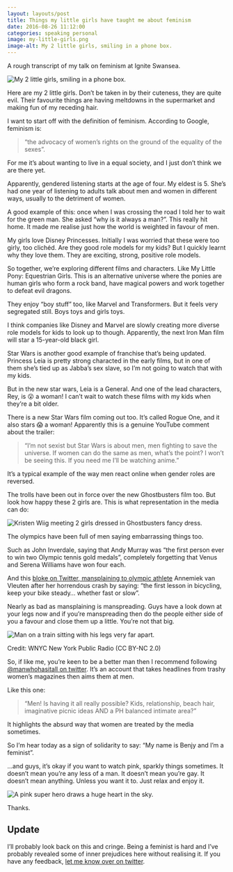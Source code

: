 ```yaml
---
layout: layouts/post   
title: Things my little girls have taught me about feminism
date: 2016-08-26 11:12:00  
categories: speaking personal
image: my-little-girls.png
image-alt: My 2 little girls, smiling in a phone box.
---
```


A rough transcript of my talk on feminism at Ignite Swansea.  

![My 2 little girls, smiling in a phone box.](/images/my-little-girls.png)

Here are my 2 little girls. Don’t be taken in by their cuteness, they are quite evil. Their favourite things are having meltdowns in the supermarket and making fun of my receding hair.

I want to start off with the definition of feminism. According to Google, feminism is:

> “the advocacy of women’s rights on the ground of the equality of the sexes”.

For me it’s about wanting to live in a equal society, and I just don’t think we are there yet.

Apparently, gendered listening starts at the age of four. My eldest is 5. She’s had one year of listening to adults talk about men and women in different ways, usually to the detriment of women.

A good example of this: once when I was crossing the road I told her to wait for the green man. She asked “why is it always a man?”. This really hit home. It made me realise just how the world is weighted in favour of men.

My girls love Disney Princesses. Initially I was worried that these were too girly, too clichéd. Are they good role models for my kids? But I quickly learnt why they love them. They are exciting, strong, positive role models.

So together, we’re exploring different films and characters. Like My Little Pony: Equestrian Girls. This is an alternative universe where the ponies are human girls who form a rock band, have magical powers and work together to defeat evil dragons.

They enjoy “boy stuff” too, like Marvel and Transformers. But it feels very segregated still. Boys toys and girls toys.

I think companies like Disney and Marvel are slowly creating more diverse role models for kids to look up to though. Apparently, the next Iron Man film will star a 15-year-old black girl.

Star Wars is another good example of franchise that’s being updated. Princess Leia is pretty strong characted in the early films, but in one of them she’s tied up as Jabba’s sex slave, so I’m not going to watch that with my kids.

But in the new star wars, Leia is a General. And one of the lead characters, Rey, is 😮 a woman! I can’t wait to watch these films with my kids when they’re a bit older.

There is a new Star Wars film coming out too. It’s called Rogue One, and it also stars 😱 a woman! Apparently this is a genuine YouTube comment about the trailer:

> “I’m not sexist but Star Wars is about men, men fighting to save the universe. If women can do the same as men, what’s the point? I won’t be seeing this. If you need me I’ll be watching anime.”

It’s a typical example of the way men react online when gender roles are reversed.

The trolls have been out in force over the new Ghostbusters film too. But look how happy these 2 girls are. This is what representation in the media can do:

![Kristen Wiig meeting 2 girls dressed in Ghostbusters fancy dress.](/images/ghostbusters-representation.jpg)

The olympics have been full of men saying embarrassing things too.

Such as John Inverdale, saying that Andy Murray was “the first person ever to win two Olympic tennis gold medals”, completely forgetting that Venus and Serena Williams have won four each.

And this [bloke on Twitter, mansplaining to olympic athlete](https://twitter.com/beggie_smalls/status/762545510930677760) Annemiek van Vleuten after her horrendous crash by saying: “the first lesson in bicycling, keep your bike steady… whether fast or slow”.

Nearly as bad as mansplaining is manspreading. Guys have a look down at your legs now and if you’re manspreading then do the people either side of you a favour and close them up a little. You’re not that big.

![Man on a train sitting with his legs very far apart.](/images/manspreading.jpg)

Credit: WNYC New York Public Radio (CC BY-NC 2.0)

So, if like me, you’re keen to be a better man then I recommend following [@manwhohasitall on twitter](https://twitter.com/manwhohasitall). It’s an account that takes headlines from trashy women’s magazines then aims them at men.

Like this one:

> “Men! Is having it all really possible? Kids, relationship, beach hair, imaginative picnic ideas AND a PH balanced intimate area?”

It highlights the absurd way that women are treated by the media sometimes.

So I’m hear today as a sign of solidarity to say: “My name is Benjy and I’m a feminist”.

…and guys, it’s okay if you want to watch pink, sparkly things sometimes. It doesn’t mean you’re any less of a man. It doesn’t mean you’re gay. It doesn’t mean anything. Unless you want it to. Just relax and enjoy it.

![A pink super hero draws a huge heart in the sky.](/images/glitter-force.gif)

Thanks.

## Update

I’ll probably look back on this and cringe. Being a feminist is hard and I’ve probably revealed some of inner prejudices here without realising it. If you have any feedback, [let me know over on twitter](https://twitter.com/benjystanton).
